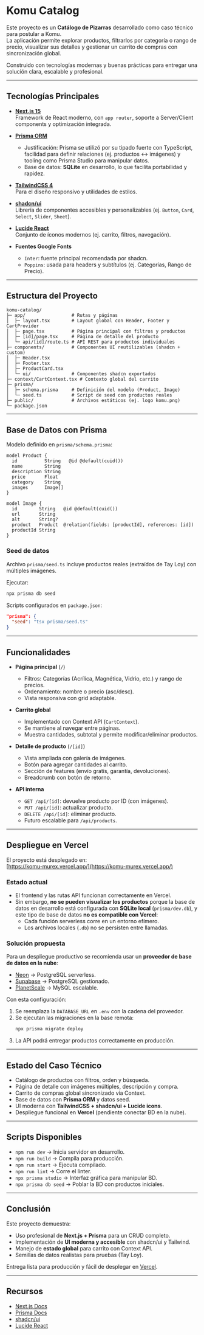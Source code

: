 # Komu Catalog

Este proyecto es un **Catálogo de Pizarras** desarrollado como caso técnico para postular a Komu.  
La aplicación permite explorar productos, filtrarlos por categoría o rango de precio, visualizar sus detalles y gestionar un carrito de compras con sincronización global.

Construido con tecnologías modernas y buenas prácticas para entregar una solución clara, escalable y profesional.

---

## Tecnologías Principales

- **[Next.js 15](https://nextjs.org/)**  
  Framework de React moderno, con `app router`, soporte a Server/Client components y optimización integrada.

- **[Prisma ORM](https://www.prisma.io/)**  
  - Justificación: Prisma se utilizó por su tipado fuerte con TypeScript, facilidad para definir relaciones (ej. productos ↔ imágenes) y tooling como Prisma Studio para manipular datos.  
  - Base de datos: **SQLite** en desarrollo, lo que facilita portabilidad y rapidez.

- **[TailwindCSS 4](https://tailwindcss.com/)**  
  Para el diseño responsivo y utilidades de estilos.

- **[shadcn/ui](https://ui.shadcn.com/)**  
  Librería de componentes accesibles y personalizables (ej. `Button`, `Card`, `Select`, `Slider`, `Sheet`).

- **[Lucide React](https://lucide.dev/)**  
  Conjunto de íconos modernos (ej. carrito, filtros, navegación).

- **Fuentes Google Fonts**  
  - `Inter`: fuente principal recomendada por shadcn.  
  - `Poppins`: usada para headers y subtítulos (ej. Categorías, Rango de Precio).

---

## Estructura del Proyecto

```
komu-catalog/
├─ app/                 # Rutas y páginas
│  ├─ layout.tsx        # Layout global con Header, Footer y CartProvider
│  ├─ page.tsx          # Página principal con filtros y productos
│  ├─ [id]/page.tsx     # Página de detalle del producto
│  └─ api/[id]/route.ts # API REST para productos individuales
├─ components/          # Componentes UI reutilizables (shadcn + custom)
│  ├─ Header.tsx
│  ├─ Footer.tsx
│  ├─ ProductCard.tsx
│  └─ ui/               # Componentes shadcn exportados
├─ context/CartContext.tsx # Contexto global del carrito
├─ prisma/
│  ├─ schema.prisma     # Definición del modelo (Product, Image)
│  └─ seed.ts           # Script de seed con productos reales
├─ public/              # Archivos estáticos (ej. logo komu.png)
└─ package.json
```

---

## Base de Datos con Prisma

Modelo definido en `prisma/schema.prisma`:

```prisma
model Product {
  id          String   @id @default(cuid())
  name        String
  description String
  price       Float
  category    String
  images      Image[]
}

model Image {
  id        String   @id @default(cuid())
  url       String
  alt       String?
  product   Product  @relation(fields: [productId], references: [id])
  productId String
}
```

### Seed de datos

Archivo `prisma/seed.ts` incluye productos reales (extraídos de Tay Loy) con múltiples imágenes.

Ejecutar:

```bash
npx prisma db seed
```

Scripts configurados en `package.json`:

```json
"prisma": {
  "seed": "tsx prisma/seed.ts"
}
```

---

## Funcionalidades

- **Página principal** (`/`)  
  - Filtros: Categorías (Acrílica, Magnética, Vidrio, etc.) y rango de precios.  
  - Ordenamiento: nombre o precio (asc/desc).  
  - Vista responsiva con grid adaptable.

- **Carrito global**  
  - Implementado con Context API (`CartContext`).  
  - Se mantiene al navegar entre páginas.  
  - Muestra cantidades, subtotal y permite modificar/eliminar productos.

- **Detalle de producto** (`/[id]`)  
  - Vista ampliada con galería de imágenes.  
  - Botón para agregar cantidades al carrito.  
  - Sección de features (envío gratis, garantía, devoluciones).  
  - Breadcrumb con botón de retorno.

- **API interna**  
  - `GET /api/[id]`: devuelve producto por ID (con imágenes).  
  - `PUT /api/[id]`: actualizar producto.  
  - `DELETE /api/[id]`: eliminar producto.  
  - Futuro escalable para `/api/products`.

---

## Despliegue en Vercel

El proyecto está desplegado en:  
[https://komu-murex.vercel.app/](https://komu-murex.vercel.app/)

### Estado actual
- El frontend y las rutas API funcionan correctamente en Vercel.  
- Sin embargo, **no se pueden visualizar los productos** porque la base de datos en desarrollo está configurada con **SQLite local** (`prisma/dev.db`), y este tipo de base de datos **no es compatible con Vercel**:  
  - Cada función serverless corre en un entorno efímero.  
  - Los archivos locales (`.db`) no se persisten entre llamadas.  

### Solución propuesta
Para un despliegue productivo se recomienda usar un **proveedor de base de datos en la nube**:  
- [Neon](https://neon.tech) → PostgreSQL serverless.  
- [Supabase](https://supabase.com) → PostgreSQL gestionado.  
- [PlanetScale](https://planetscale.com) → MySQL escalable.  

Con esta configuración:  
1. Se reemplaza la `DATABASE_URL` en `.env` con la cadena del proveedor.  
2. Se ejecutan las migraciones en la base remota:  
   ```bash
   npx prisma migrate deploy
   ```  
3. La API podrá entregar productos correctamente en producción.

---

## Estado del Caso Técnico

- Catálogo de productos con filtros, orden y búsqueda.  
- Página de detalle con imágenes múltiples, descripción y compra.  
- Carrito de compras global sincronizado vía Context.  
- Base de datos con **Prisma ORM** y datos seed.  
- UI moderna con **TailwindCSS + shadcn/ui + Lucide icons**.  
- Despliegue funcional en **Vercel** (pendiente conectar BD en la nube).  

---

## Scripts Disponibles

- `npm run dev` → Inicia servidor en desarrollo.  
- `npm run build` → Compila para producción.  
- `npm run start` → Ejecuta compilado.  
- `npm run lint` → Corre el linter.  
- `npx prisma studio` → Interfaz gráfica para manipular BD.  
- `npx prisma db seed` → Poblar la BD con productos iniciales.

---

## Conclusión

Este proyecto demuestra:
- Uso profesional de **Next.js + Prisma** para un CRUD completo.  
- Implementación de **UI moderna y accesible** con shadcn/ui y Tailwind.  
- Manejo de **estado global** para carrito con Context API.  
- Semillas de datos realistas para pruebas (Tay Loy).  

Entrega lista para producción y fácil de desplegar en [Vercel](https://vercel.com).

---

## Recursos

- [Next.js Docs](https://nextjs.org/docs)  
- [Prisma Docs](https://www.prisma.io/docs)  
- [shadcn/ui](https://ui.shadcn.com/)  
- [Lucide React](https://lucide.dev/)  